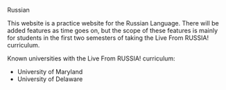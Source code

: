 Russian

This website is a practice website for the Russian Language. There will be added
features as time goes on, but the scope of these features is mainly for students
in the first two semesters of taking the Live From RUSSIA! curriculum.

Known universities with the Live From RUSSIA! curriculum:
- University of Maryland
- University of Delaware
